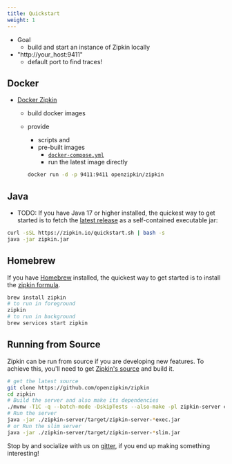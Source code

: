 ```yaml
---
title: Quickstart
weight: 1
---
```


* Goal
  * build and start an instance of Zipkin locally
* "http://your_host:9411" 
  * default port to find traces!

## Docker

* [Docker Zipkin](https://github.com/openzipkin/docker-zipkin)
  * build docker images
  * provide
    * scripts and
    * pre-built images
      * [`docker-compose.yml`](https://github.com/openzipkin/docker-zipkin/blob/master/docker-compose.yml)
      * run the latest image directly

    ~~~ bash
    docker run -d -p 9411:9411 openzipkin/zipkin
    ~~~

## Java
* TODO: 
If you have Java 17 or higher installed, the quickest way to get started is to fetch the [latest release](https://search.maven.org/remote_content?g=io.zipkin&a=zipkin-server&v=LATEST&c=exec) as a self-contained executable jar:

~~~ bash
curl -sSL https://zipkin.io/quickstart.sh | bash -s
java -jar zipkin.jar
~~~

## Homebrew

If you have [Homebrew](https://brew.sh/) installed, the quickest way to get started is to install
the [zipkin formula](https://formulae.brew.sh/formula/zipkin).

~~~ bash
brew install zipkin
# to run in foreground
zipkin
# to run in background
brew services start zipkin
~~~

## Running from Source

Zipkin can be run from source if you are developing new features. To achieve this, you'll need to
get [Zipkin's source](https://github.com/openzipkin/zipkin) and build it.

~~~ bash
# get the latest source
git clone https://github.com/openzipkin/zipkin
cd zipkin
# Build the server and also make its dependencies
./mvnw -T1C -q --batch-mode -DskipTests --also-make -pl zipkin-server clean package
# Run the server
java -jar ./zipkin-server/target/zipkin-server-*exec.jar
# or Run the slim server
java -jar ./zipkin-server/target/zipkin-server-*slim.jar
~~~

Stop by and socialize with us on [gitter](https://gitter.im/openzipkin/zipkin), if you end up making something interesting!
